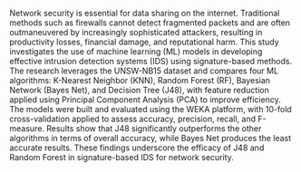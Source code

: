 Network security is essential for data sharing on the internet. Traditional methods such as firewalls cannot detect 
fragmented packets and are often outmaneuvered by increasingly sophisticated attackers, resulting in productivity losses, 
financial damage, and reputational harm. This study investigates the use of machine learning (ML) models in developing effective 
intrusion detection systems (IDS) using signature-based methods. The research leverages the UNSW-NB15 dataset and compares 
four ML algorithms: K-Nearest Neighbor (KNN), Random Forest (RF), Bayesian Network (Bayes Net), and Decision Tree (J48), 
with feature reduction applied using Principal Component Analysis (PCA) to improve efficiency. The models were built and 
evaluated using the WEKA platform, with 10-fold cross-validation applied to assess accuracy, precision, recall, and F-measure. 
Results show that J48 significantly outperforms the other algorithms in terms of overall accuracy, while Bayes Net produces the 
least accurate results. These findings underscore the efficacy of J48 and Random Forest in signature-based IDS for network 
security.

